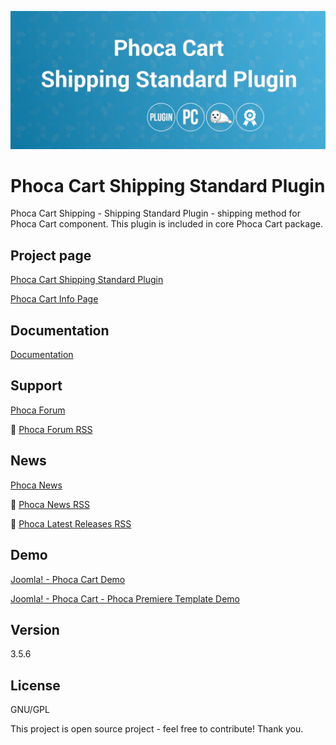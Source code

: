 



![Phoca Cart Shipping Standard Plugin](https://github.com/PhocaCz/PhocaCartShippingStandardPlugin/blob/master/shipping_standard.png?raw=true)

# Phoca Cart Shipping Standard Plugin



Phoca Cart Shipping - Shipping Standard Plugin - shipping method for Phoca Cart component. This plugin is included in core Phoca Cart package.



## Project page

[Phoca Cart Shipping Standard Plugin](https://www.phoca.cz/phocacart-extensions/2-plugins/6-shipping-standard-plugin)

[Phoca Cart Info Page](https://www.phoca.cz/project/phocacart-joomla-ecommerce)



## Documentation

[Documentation](https://www.phoca.cz/documentation/category/115-phoca-cart)





## Support

[Phoca Forum](https://www.phoca.cz/forum)

:bell: [Phoca Forum RSS](https://www.phoca.cz/forum/app.php/feed)



## News

[Phoca News](https://www.phoca.cz/news)

:bell: [Phoca News RSS](https://www.phoca.cz/news?format=feed&type=rss)

:bell: [Phoca Latest Releases RSS](https://www.phoca.cz/download/feed/111?format=feed&type=rss)



## Demo

[Joomla! - Phoca Cart Demo](https://www.phoca.cz/phocacartdemo/)

[Joomla! - Phoca Cart - Phoca Premiere Template Demo](https://www.phoca.cz/phocacartdemo/premiere/)







## Version

3.5.6



## License

GNU/GPL



This project is open source project - feel free to contribute! Thank you.
